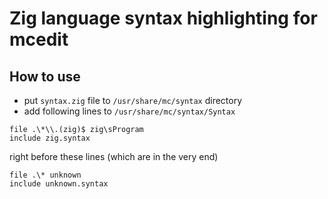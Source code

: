 # Zig language syntax highlighting for mcedit
## How to use
  - put `syntax.zig` file to `/usr/share/mc/syntax` directory
  - add following lines to `/usr/share/mc/syntax/Syntax`
  ```
  file .\*\\.(zig)$ zig\sProgram
  include zig.syntax
  ```
  right before these lines (which are in the very end)
  ```
  file .\* unknown
  include unknown.syntax
  ```
  
